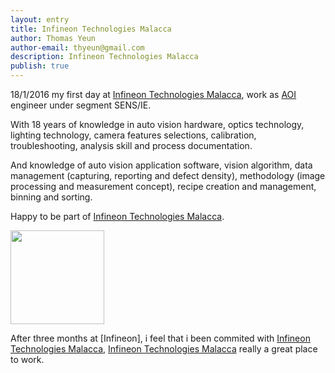 ```yaml
---
layout: entry
title: Infineon Technologies Malacca
author: Thomas Yeun
author-email: thyeun@gmail.com
description: Infineon Technologies Malacca
publish: true
---
```



18/1/2016 my first day at [Infineon Technologies Malacca], work as [AOI] engineer under segment SENS/IE. 

With 18 years of knowledge in auto vision hardware, optics technology, lighting technology, camera features selections, calibration, troubleshooting, analysis skill and process documentation. 

And knowledge of auto vision application software, vision algorithm, data management (capturing, reporting and defect density), methodology (image processing and measurement concept), recipe creation and management, binning and sorting. 

Happy to be part of [Infineon Technologies Malacca].

<img src=" https://www.infineon.com/export/system/modules/com.infineon.corporatewebsite.frontend/resources/images/logo-desktop-en.png" style="margin: 0 auto; width: 150px;" />

After three months at [Infineon], i feel that i been commited with [Infineon Technologies Malacca], [Infineon Technologies Malacca] really a great place to work.

[Infineon Technologies Malacca]: http://www.infineon.com/
[AOI]: https://en.wikipedia.org/wiki/Automated_optical_inspection






